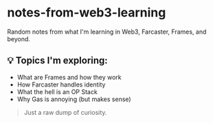 # notes-from-web3-learning

Random notes from what I'm learning in Web3, Farcaster, Frames, and beyond.

## 💡 Topics I'm exploring:

- What are Frames and how they work
- How Farcaster handles identity
- What the hell is an OP Stack
- Why Gas is annoying (but makes sense)

> Just a raw dump of curiosity.
